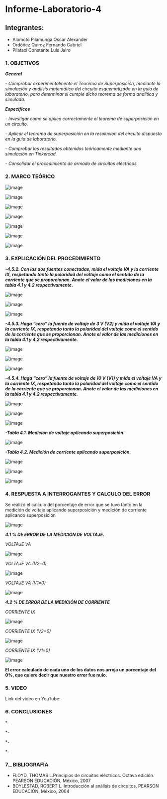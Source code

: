 # Informe-Laboratorio-4

## Integrantes:

  * Alomoto Pilamunga Oscar Alexander
  * Ordóñez Quiroz Fernando Gabriel
  * Pilataxi Constante Luis Jairo

### 1. OBJETIVOS

***General***

*- Comprobar experimentalmente el Teorema de Superposición, mediante la simulación y análisis matemático del circuito esquematizado en la guía de laboratorio, para        determinar si cumple dicho teorema de forma analítica y simulada.*

***Especificos*** 

*- Investigar como se aplica correctamente el teorema de superposición en un circuito.*

*- Aplicar el teorema de superposición en la resolucion del circuito dispuesto en la guía de laboratorio.*

*- Comprobar   los   resultados   obtenidos   teóricamente   mediante   una   simulación en Tinkercad.*

*- Consolidar el procedimiento de armado de circuitos eléctricos.*

### 2. MARCO TEÓRICO

![image](https://user-images.githubusercontent.com/104925648/209016712-0b3e16fc-a7e3-4632-8522-cc3f51465a87.png)

![image](https://user-images.githubusercontent.com/104925648/209016761-68e8dedc-73e3-4cba-ba4c-511c9f84df68.png)

![image](https://user-images.githubusercontent.com/104925648/209052973-d435bd5c-017f-4bda-a5b8-f42150848697.png)

![image](https://user-images.githubusercontent.com/104925648/209053026-ec42e66d-c59e-4c69-9dab-97ddfe4da07d.png)

![image](https://user-images.githubusercontent.com/104925648/209053228-d7bb592b-fecf-4f1e-989c-f916ff3532c8.png)

![image](https://user-images.githubusercontent.com/104925648/209053312-2b493f58-35e5-4ba4-bf80-c07c0dd2972b.png)

![image](https://user-images.githubusercontent.com/104925648/209053374-b2b59599-f828-40a0-b66b-ecdc5b8772b6.png)


### 3. EXPLICACIÓN DEL PROCEDIMIENTO

***-4.5.2. Con las dos fuentes conectadas, mida el voltaje VA y la corriente IX, respetando tanto la polaridad del voltaje como el sentido de la corriente que se proporcionan. Anote el valor de las mediciones en la tabla 4.1 y 4.2 respectivamente.***

![image](https://user-images.githubusercontent.com/104925648/209208731-9a4ddb4d-e37e-47a9-9b37-ae46f0558226.png)

![image](https://user-images.githubusercontent.com/104925648/209208781-62c98c17-e2d7-402a-a037-b65d805fc41e.png)

![image](https://user-images.githubusercontent.com/104925648/209208886-10ebfc34-303e-49c9-adc6-7204f0452ac3.png)

***-4.5.3. Haga “cero” la fuente de voltaje de 3 V (V2) y mida el voltaje VA y la corriente IX, respetando tanto la polaridad del voltaje como el sentido de la corriente que se proporcionan. Anote el valor de las mediciones en la tabla 4.1 y 4.2 respectivamente.***

![image](https://user-images.githubusercontent.com/104925648/209209013-a7a435ca-ce09-4802-aca0-6ec6ade9bb7d.png)

![image](https://user-images.githubusercontent.com/104925648/209209128-55675a93-969d-4d95-9a4a-c41a7e496c30.png)

![image](https://user-images.githubusercontent.com/104925648/209209174-eafe006e-dd6b-4438-a3ab-0b8da19620c9.png)

***-4.5.4. Haga “cero” la fuente de voltaje de 10 V (V1) y mida el voltaje VA y la corriente IX, respetando tanto la polaridad del voltaje como el sentido de la corriente que se proporcionan. Anote el valor de las mediciones en la tabla 4.1 y 4.2 respectivamente.***

![image](https://user-images.githubusercontent.com/104925648/209209307-9139ccaf-d028-4fc4-a64b-5fa81c129220.png)

![image](https://user-images.githubusercontent.com/104925648/209209423-6fc07d0b-8766-4aa3-8ac3-5110f672fbee.png)

![image](https://user-images.githubusercontent.com/104925648/209209465-408068dd-648f-4911-b14d-868ed3f6e781.png)

***-Tabla 4.1. Medición de voltaje aplicando superposición.***

![image](https://user-images.githubusercontent.com/104925648/209209531-d5452530-7dba-4cce-ad58-2a2208d79c32.png)

***-Tabla 4.2. Medición de corriente aplicando superposición.***

![image](https://user-images.githubusercontent.com/104925648/209209607-07539582-2e1c-41cb-b519-467a3664bf20.png)

![image](https://user-images.githubusercontent.com/104925648/209209682-7729a1b0-612a-4084-8727-a41cca74cf43.png)

![image](https://user-images.githubusercontent.com/104925648/209209724-1a2f538f-49b6-4edd-b03a-66cdf7cca475.png)


### 4. RESPUESTA A INTERROGANTES Y CALCULO DEL ERROR

Se realizó el calculo del porcentaje de error que se tuvo tanto en la medición de voltaje aplicando superposición y medición de corriente aplicando superposición 

![image](https://user-images.githubusercontent.com/116774906/209217236-c95c887f-1b4b-472c-8418-722ab8545dde.png)

***4.1 % DE ERROR DE LA MEDICIÓN DE VOLTAJE.***

*VOLTAJE VA*

![image](https://user-images.githubusercontent.com/116774906/209217821-7b39a978-1f29-427a-a658-f20b61716be9.png)

*VOLTAJE VA (V2=0)*

![image](https://user-images.githubusercontent.com/116774906/209217891-a54d5860-5c34-4168-8388-704c93511477.png)

*VOLTAJE VA (V1=0)*

![image](https://user-images.githubusercontent.com/116774906/209217955-6e536320-e614-4f83-a756-da288c55ef8f.png)


***4.2 % DE ERROR DE LA MEDICIÓN DE CORRIENTE***

*CORRIENTE IX*

![image](https://user-images.githubusercontent.com/116774906/209218070-154059f9-6ee3-4279-aa1d-81b471cecdbf.png)

*CORRIENTE IX (V2=0)*

![image](https://user-images.githubusercontent.com/116774906/209218132-d74f49cb-12ef-438d-9125-466a86a7fa1a.png)

*CORRIENTE IX (V1=0)*

![image](https://user-images.githubusercontent.com/116774906/209218241-ffc7d894-433c-4d93-b0eb-db88801d64be.png)

**El error calculado de cada uno de los datos nos arroja un porcentaje del 0%, que quiere decir que nuestro error fue nulo.**

### 5. VIDEO

Link del video en YouTube: 



### 6. CONCLUSIONES

*- 

*-

*-

*- 

### 7._ BIBLIOGRAFÍA

- FLOYD, THOMAS L.Principios de circuitos eléctricos. Octava edición. PEARSON EDUCACIÓN, México, 2007
- BOYLESTAD, ROBERT L. Introducción al análisis de circuitos. PEARSON EDUCACIÓN, México, 2004
